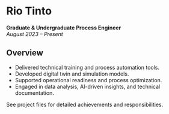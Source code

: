 # Rio Tinto

**Graduate & Undergraduate Process Engineer**  
_August 2023 – Present_

## Overview

- Delivered technical training and process automation tools.
- Developed digital twin and simulation models.
- Supported operational readiness and process optimization.
- Engaged in data analysis, AI-driven insights, and technical documentation.

See project files for detailed achievements and responsibilities. 